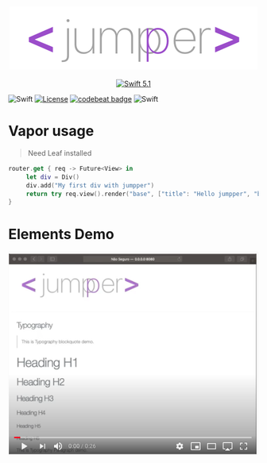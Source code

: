 <p align="center">
    <img src="doc/banner.png" width="500" height="127" alt="jumpper">
    <br>
    <br>
    <a href="https://swift.org">
        <img src="http://img.shields.io/badge/swift-5.1-brightgreen.svg" alt="Swift 5.1">
    </a>
</p>


![Swift](https://github.com/passbook/Key/workflows/Swift/badge.svg)
[![License](https://img.shields.io/github/license/micheltlutz/MLBootstrap)](https://raw.githubusercontent.com/jumpper/jumpper/develop/LICENSE)
[![codebeat badge](https://codebeat.co/badges/31d5d9f4-77af-4e51-9523-30f55ae9a069)](https://codebeat.co/a/michel-anderson-lutz-teixeira/projects/github-com-jumpper-jumpper-develop)
![Swift](https://github.com/jumpper/jumpper/workflows/Swift/badge.svg?branch=develop)


# Vapor usage

> Need Leaf installed

```swift 
router.get { req -> Future<View> in
     let div = Div()
     div.add("My first div with jumpper")
     return try req.view().render("base", ["title": "Hello jumpper", "body": div.getString()])
}
```

# Elements Demo

[![Watch the video](doc/thumb_video.png)](https://youtu.be/p3vQgugZ0ZQ)
